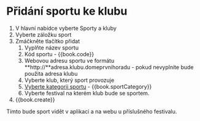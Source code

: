 # Přidání sportu ke klubu

1. V hlavní nabídce vyberte Sporty a kluby
2. Vyberte záložku sport
3. Zmáčkněte tlačítko přidat
   1. Vyplňte název sportu
   2. Kód sportu - {{book.code}}
   3. Webovou adresu sportu ve formátu **http://**adresa.klubu.domeprvnihoradu - pokud nevyplníte bude použita adresa klubu
   4. Vyberte klub, který sport provozuje
   5. [Vyberte kategorii sportu](/pridani-kategorie-sportu.md "Přejít na přidání nové kategorie") - {{book.sportCategory}}
   6. Vyberte festival na kterém klub bude se sportem.
4. {{book.create}}

Tímto bude sport vidět v aplikaci a na webu u příslušného festivalu.

